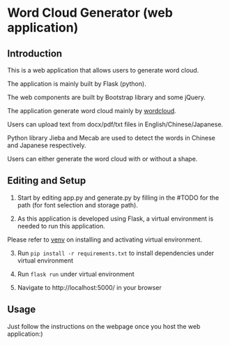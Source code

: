 # Word Cloud Generator (web application)

## Introduction

This is a web application that allows users to generate word cloud.

The application is mainly built by Flask (python).

The web components are built by Bootstrap library and some jQuery.

The application generate word cloud mainly by [wordcloud](https://github.com/amueller/word_cloud).

Users can upload text from docx/pdf/txt files in English/Chinese/Japanese.

Python library Jieba and Mecab are used to detect the words in Chinese and Japanese respectively.

Users can either generate the word cloud with or without a shape.

## Editing and Setup

1. Start by editing app.py and generate.py by filling in the #TODO for the path (for font selection and storage path).

2. As this application is developed using Flask, a virtual environment is needed to run this application.

Please refer to [venv](https://docs.python.org/3/library/venv.html) on installing and activating virtual environment.

3. Run `pip install -r requirements.txt` to install dependencies under virtual environment

4. Run `flask run` under virtual environment

5. Navigate to http://localhost:5000/ in your browser

## Usage

Just follow the instructions on the webpage once you host the web application:)
